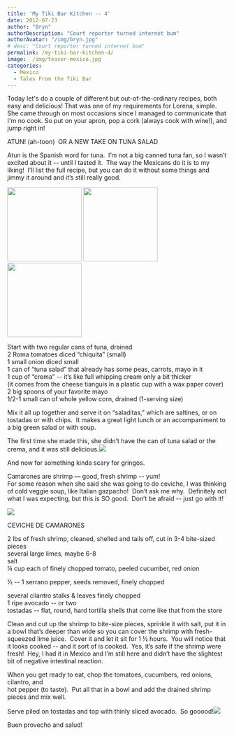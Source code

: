 ```yaml
---
title: 'My Tiki Bar Kitchen -- 4'
date: 2012-07-23
author: "Bryn"
authorDescription: "Court reporter turned internet bum"
authorAvatar: "/img/bryn.jpg"
# desc: "Court reporter turned internet bum"
permalink: /my-tiki-bar-kitchen-4/
image:  /img/teaser-mexico.jpg
categories:
  - Mexico
  - Tales From the Tiki Bar
---
```

Today let's do a couple of different but out-of-the-ordinary recipes, both easy and delicious! That was one of my requirements for Lorena, simple. She came through on most occasions since I managed to communicate that I'm no cook. So put on your apron, pop a cork (always cook with wine!), and jump right in!

ATUN! (ah-toon)  OR A NEW TAKE ON TUNA SALAD

Atun is the Spanish word for tuna.  I’m not a big canned tuna fan, so I wasn’t excited about it -- until I tasted it.  The way the Mexicans do it is to my liking!  I’ll list the full recipe, but you can do it without some things and jimmy it around and it’s still really good.

<img src="https://media.tumblr.com/tumblr_m7kkfhIuhs1qzu24w.jpg" alt="" width="170" /> <img src="https://media.tumblr.com/tumblr_m7kkkfNrIb1qzu24w.jpg" alt="" width="170" /> <img src="https://media.tumblr.com/tumblr_m7kkopNdXB1qzu24w.jpg" alt="" width="170" />

Start with two regular cans of tuna, drained  
2 Roma tomatoes diced “chiquita” (small)  
1 small onion diced small  
1 can of “tuna salad” that already has some peas, carrots, mayo in it  
1 cup of “crema” -- it’s like full whipping cream only a bit thicker  
(it comes from the cheese tianguis in a plastic cup with a wax paper cover)  
2 big spoons of your favorite mayo  
1/2-1 small can of whole yellow corn, drained (1-serving size)

Mix it all up together and serve it on “saladitas,” which are saltines, or on tostadas or with chips.  It makes a great light lunch or an accompaniment to a big green salad or with soup.

The first time she made this, she didn’t have the can of tuna salad or the crema, and it was still delicious.![][1]

And now for something kinda scary for gringos.

Camarones are shrimp &#8212; good, fresh shrimp -- yum!  
For some reason when she said she was going to do ceviche, I was thinking of cold veggie soup, like Italian gazpacho!  Don’t ask me why.  Definitely not what I was expecting, but this is SO good.  Don’t be afraid -- just go with it!

![][2]

CEVICHE DE CAMARONES

2 lbs of fresh shrimp, cleaned, shelled and tails off, cut in 3-4 bite-sized pieces  
several large limes, maybe 6-8  
salt  
¼ cup each of finely chopped tomato, peeled cucumber, red onion

½ -- 1 serrano pepper, seeds removed, finely chopped

several cilantro stalks & leaves finely chopped  
1 ripe avocado -- or two  
tostadas -- flat, round, hard tortilla shells that come like that from the store

Clean and cut up the shrimp to bite-size pieces, sprinkle it with salt, put it in a bowl that’s deeper than wide so you can cover the shrimp with fresh-squeezed lime juice.  Cover it and let it sit for 1 ½ hours.  You will notice that it looks cooked -- and it sort of is cooked.  Yes, it’s safe if the shrimp were fresh!  Hey, I had it in Mexico and I’m still here and didn’t have the slightest bit of negative intestinal reaction.

When you get ready to eat, chop the tomatoes, cucumbers, red onions, cilantro, and  
hot pepper (to taste).  Put all that in a bowl and add the drained shrimp pieces and mix well.

Serve piled on tostadas and top with thinly sliced avocado.  So gooood!![][3]

Buen provecho and salud!

 [1]: https://media.tumblr.com/tumblr_m7kkty5a6D1qzu24w.jpg
 [2]: https://media.tumblr.com/tumblr_m7kjvuhVYS1qzu24w.jpg
 [3]: https://media.tumblr.com/tumblr_m7kk4exTUW1qzu24w.jpg